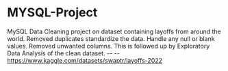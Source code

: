 # MYSQL-Project
MySQL Data Cleaning project on dataset containing layoffs from around the world. Removed duplicates
standardize the data. Handle any null or blank values. Removed unwanted columns. This is followed up by Exploratory Data Analysis of the clean dataset. -- -- https://www.kaggle.com/datasets/swaptr/layoffs-2022
